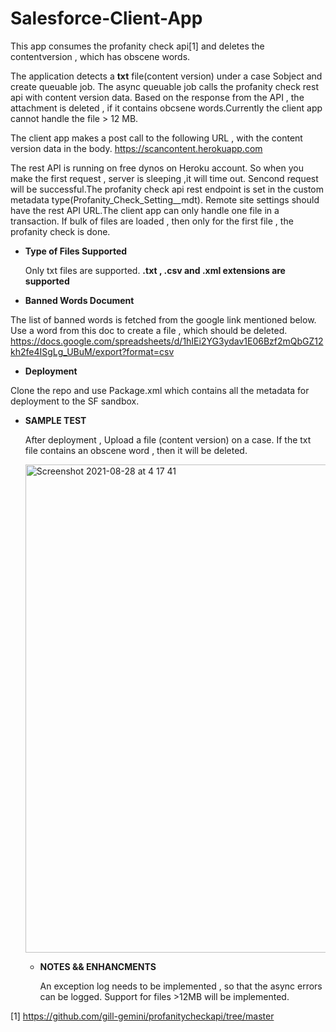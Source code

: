 # Salesforce-Client-App

This app consumes the profanity check api[1] and deletes the contentversion , which has obscene words.

The application detects a **txt** file(content version) under a case Sobject and create queuable job. The async queuable job calls the 
profanity check rest api with content version data. Based on the response from the API , the attachment is deleted , if it contains obcsene 
words.Currently the client app cannot handle the file > 12 MB.

The client app makes a post call to the following URL , with the content version data in the body.
https://scancontent.herokuapp.com

The rest API is running on free dynos on Heroku account. So when you make the first request , server is sleeping ,it will time out. Sencond request will be successful.The profanity check api rest endpoint is set in the custom metadata type(Profanity_Check_Setting__mdt). Remote site settings should have the rest API URL.The client app can only handle one file in a transaction. If bulk of files are loaded , then only for the first file , the profanity check is done.

* **Type of Files Supported**

  Only txt files are supported. **.txt , .csv and .xml extensions are supported**
* **Banned Words Document**

The list of banned words is fetched from the google link mentioned below. Use a word from this doc to create a file , which should be deleted.
https://docs.google.com/spreadsheets/d/1hIEi2YG3ydav1E06Bzf2mQbGZ12kh2fe4ISgLg_UBuM/export?format=csv

* **Deployment**

Clone the repo and use Package.xml which contains all the metadata for deployment to the SF sandbox.

* **SAMPLE TEST**

  After deployment , Upload a file (content version) on a case. If the txt file contains an obscene word , then it will be deleted.
  
  <img width="781" alt="Screenshot 2021-08-28 at 4 17 41" src="https://user-images.githubusercontent.com/1822240/131201810-a0bc7d40-2c7c-43d4-b09e-cee5eb8e8b94.png">
  
  
  * **NOTES && ENHANCMENTS**
  
    An exception log needs to be implemented , so that the async errors can be logged.
    Support for files >12MB will be implemented.

[1] https://github.com/gill-gemini/profanitycheckapi/tree/master
